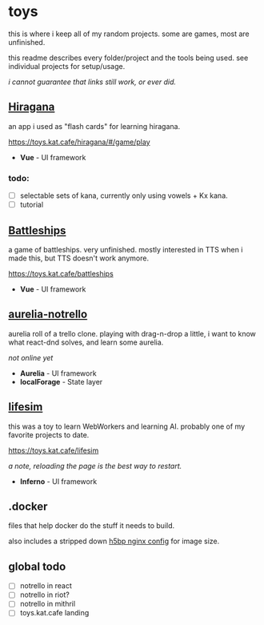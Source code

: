 # toys

this is where i keep all of my random projects. some are games, most are unfinished.

this readme describes every folder/project and the tools being used. see individual projects for setup/usage.

*i cannot guarantee that links still work, or ever did.*

## [Hiragana](/kayteh/toys/tree/master/hiragana)

an app i used as "flash cards" for learning hiragana.

https://toys.kat.cafe/hiragana/#/game/play

- **Vue** - UI framework

### todo:

- [ ] selectable sets of kana, currently only using vowels + Kx kana.
- [ ] tutorial

## [Battleships](/kayteh/toys/tree/master/battleships)

a game of battleships. very unfinished. mostly interested in TTS when i made this, but TTS doesn't work anymore.

https://toys.kat.cafe/battleships

- **Vue** - UI framework

## [aurelia-notrello](/kayteh/toys/tree/master/aurelia-notrello)

aurelia roll of a trello clone. playing with drag-n-drop a little, i want to know what react-dnd solves, and learn some aurelia.

*not online yet*

- **Aurelia** - UI framework
- **localForage** - State layer

## [lifesim](/kayteh/toys/tree/master/lifesim)

this was a toy to learn WebWorkers and learning AI. probably one of my favorite projects to date.

https://toys.kat.cafe/lifesim

*a note, reloading the page is the best way to restart.*

- **Inferno** - UI framework

## .docker

files that help docker do the stuff it needs to build.

also includes a stripped down [h5bp nginx config](https://github.com/h5bp/server-configs-nginx) for image size.

## global todo

- [ ] notrello in react
- [ ] notrello in riot?
- [ ] notrello in mithril
- [ ] toys.kat.cafe landing